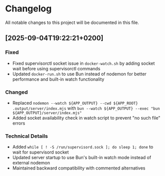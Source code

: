 # Changelog

All notable changes to this project will be documented in this file.

## [2025-09-04T19:22:21+0200]

### Fixed
- Fixed supervisorctl socket issue in `docker-watch.sh` by adding socket wait before using supervisorctl commands
- Updated `docker-run.sh` to use Bun instead of nodemon for better performance and built-in watch functionality

### Changed
- Replaced `nodemon --watch ${APP_OUTPUT} --cwd ${APP_ROOT} .output/server/index.mjs` with `bun --watch ${APP_OUTPUT} --exec "bun ${APP_OUTPUT}/server/index.mjs"`
- Added socket availability check in watch script to prevent "no such file" errors

### Technical Details
- Added `while [ ! -S /run/supervisord.sock ]; do sleep 1; done` to wait for supervisord socket
- Updated server startup to use Bun's built-in watch mode instead of external nodemon
- Maintained backward compatibility with commented alternatives
